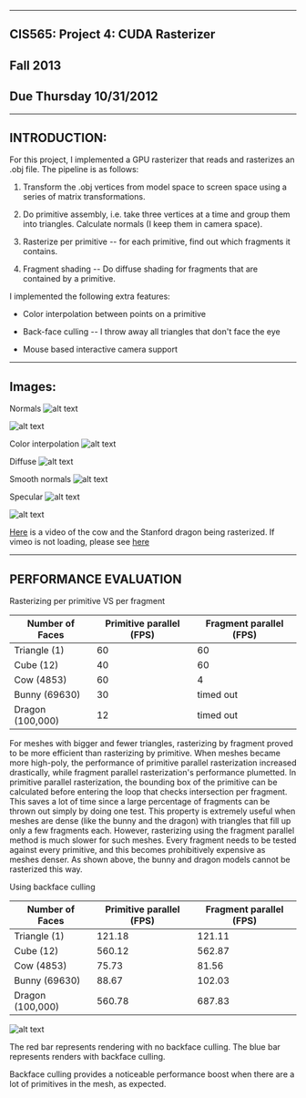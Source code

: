 -------------------------------------------------------------------------------
CIS565: Project 4: CUDA Rasterizer
-------------------------------------------------------------------------------
Fall 2013
-------------------------------------------------------------------------------
Due Thursday 10/31/2012
-------------------------------------------------------------------------------
-------------------------------------------------------------------------------
INTRODUCTION:
-------------------------------------------------------------------------------
For this project, I implemented a GPU rasterizer that reads and rasterizes an .obj
file. The pipeline is as follows:

1. Transform the .obj vertices from model space to screen space using a series of 
matrix transformations. 

2. Do primitive assembly, i.e. take three vertices at a time and group them into 
triangles. Calculate normals (I keep them in camera space).

3. Rasterize per primitive -- for each primitive, find out which fragments it contains. 

4. Fragment shading -- Do diffuse shading for fragments that are contained by a primitive.

I implemented the following extra features:

* Color interpolation between points on a primitive

* Back-face culling -- I throw away all triangles that don't face the eye

* Mouse based interactive camera support

-------------------------------------------------------------------------------
Images:
-------------------------------------------------------------------------------
Normals
![alt text](./renders/normal.png "normals")

![alt text](./renders/cow_normal_diffuse.png "normal and diffuse")

Color interpolation
![alt text](./renders/cow_colorInterp.png "color interpolation with primitive vertices")

Diffuse
![alt text](./renders/cow_diffuse.png "diffuse cow")

Smooth normals
![alt text](./renders/cow_smooth_diffuse.png "diffuse cow with normal interpolation")

Specular
![alt text](./renders/bunny_specular.png "specular bunny")

![alt text](./renders/dragon_specular.png "specular dragon")

[Here](https://vimeo.com/78325264) is a video of the cow and the Stanford dragon
being rasterized. 
If vimeo is not loading, please see [here](./renders/rasterizer.wmv)

-------------------------------------------------------------------------------
PERFORMANCE EVALUATION
-------------------------------------------------------------------------------
Rasterizing per primitive VS per fragment

| Number of Faces  | Primitive parallel (FPS) | Fragment parallel (FPS) |
|------------------|--------------------------|-------------------------|
| Triangle (1)     |                       60 | 60                      |
| Cube (12)        |                       40 | 60                      |
| Cow (4853)       |                       60 | 4                       |
| Bunny (69630)    |                       30 | timed out               |
| Dragon (100,000) |                       12 | timed out               |


For meshes with bigger and fewer triangles, rasterizing by fragment proved to be 
more efficient than rasterizing by primitive. When meshes became more high-poly, 
the performance of primitive parallel rasterization increased drastically, while
fragment parallel rasterization's performance plumetted. In primitive parallel 
rasterization, the bounding box of the primitive can be calculated before entering
the loop that checks intersection per fragment. This saves a lot of time since a 
large percentage of fragments can be thrown out simply by doing one test. This 
property is extremely useful when meshes are dense (like the bunny and the dragon)
with triangles that fill up only a few fragments each. However, rasterizing using
the fragment parallel method is much slower for such meshes. Every fragment needs
to be tested against every primitive, and this becomes prohibitively expensive as
meshes denser. As shown above, the bunny and dragon models cannot be rasterized 
this way. 

Using backface culling

| Number of Faces  | Primitive parallel (FPS) | Fragment parallel (FPS) |
|------------------|--------------------------|-------------------------|
| Triangle (1)     | 121.18                   | 121.11                  |
| Cube (12)        | 560.12                   | 562.87                  |
| Cow (4853)       | 75.73                    | 81.56                   |
| Bunny (69630)    | 88.67                    | 102.03                  |
| Dragon (100,000) | 560.78                   | 687.83                  |

![alt text](./renders/chart_1.png "backface culling")

The red bar represents rendering with no backface culling. The blue bar represents
renders with backface culling. 

Backface culling provides a noticeable performance boost when there are a lot of 
primitives in the mesh, as expected. 
